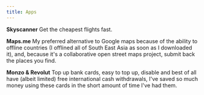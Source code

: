 ```yaml
---
title: Apps
---
```


**Skyscanner**
Get the cheapest flights fast.

**Maps.me**
My preferred alternative to Google maps because of the ability to offline countries (I offlined all of South East Asia as soon as I downloaded it), and, because it's a collaborative open street maps project, submit back the places you find.

**Monzo & Revolut**
Top up bank cards, easy to top up, disable and best of all have (albeit limited) free international cash withdrawals, I've saved so much money using these cards in the short amount of time I've had them.




